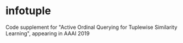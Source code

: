 # infotuple
Code supplement for "Active Ordinal Querying for Tuplewise Similarity Learning", appearing in AAAI 2019
